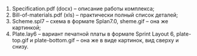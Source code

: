 1.	Specification.pdf (docx) – описание работы комплекса;
2.	Bill-of-materials.pdf (xls) – практически полный список деталей;
3.	Scheme.spl7 – схема в формате Splan7.0, sheme.gif – она же картинкой;
4.	Plate.lay6 – вариант печатной платы в формате Sprint Layout 6, plate-top.gif и plate-bottom.gif – она же в виде картинок, вид сверху и снизу.
